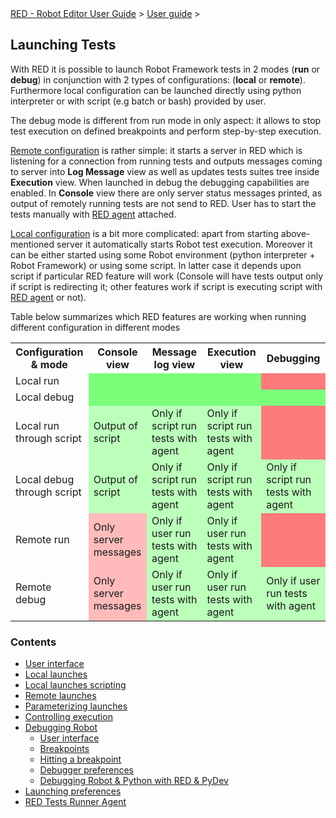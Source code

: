 <html>
<head>
<link href="PLUGINS_ROOT/org.robotframework.ide.eclipse.main.plugin.doc.user/help/style.css" rel="stylesheet" type="text/css"/>
</head>
<body>
<a href="index.html">RED - Robot Editor User Guide</a> &gt; <a href="user_guide/user_guide.html">User guide</a> &gt; 
	<h2>Launching Tests</h2>
<p>With RED it is possible to launch Robot Framework tests in 2 modes (<b>run</b> or <b>debug</b>)
	in conjunction with 2 types of configurations: (<b>local</b> or <b>remote</b>). Furthermore local 
	configuration can be launched directly using python interpreter or with script (e.g batch or bash)
	provided by user.
	</p>
<p>The debug mode is different from run mode in only aspect: it allows to stop test execution on defined
	breakpoints and perform step-by-step execution.
	</p>
<p><a href="launching/remote_launch.html">Remote configuration</a> is rather simple: it starts a server 
	in RED which is listening for a connection from running tests and outputs messages coming to server
	into <b>Log Message</b> view as well as updates tests suites tree inside <b>Execution</b> view. When launched
	in debug the debugging capabilities are enabled. In <b>Console</b> view there are only server status messages
	printed, as output of remotely running tests are not send to RED. User has to start the tests manually
	with <a href="launching/red_agent.html">RED agent</a> attached.
	</p>
<p><a href="launching/local_launch.html">Local configuration</a> is a bit more complicated: apart from
	starting above-mentioned server it automatically starts Robot test execution. Moreover it can be either started 
	using some Robot environment (python interpreter + Robot Framework) or using some script. In latter case
	it depends upon script if particular RED feature will work (Console will have tests output only if 
	script is redirecting it; other features work if script is executing script with 
	<a href="launching/red_agent.html">RED agent</a> or not).
	</p>
<p>Table below summarizes which RED features are working when running different configuration 
	in different modes
	</p>
<table>
<tr>
<th>Configuration &amp; mode</th>
<th>Console view</th>
<th>Message log view</th>
<th>Execution view</th>
<th>Debugging</th>
</tr>
<tr>
<td>Local run</td>
<td style="background-color:#7bff7b"></td>
<td style="background-color:#7bff7b"></td>
<td style="background-color:#7bff7b"></td>
<td style="background-color:#ff7b7b"></td>
</tr>
<tr>
<td>Local debug</td>
<td style="background-color:#7bff7b"></td>
<td style="background-color:#7bff7b"></td>
<td style="background-color:#7bff7b"></td>
<td style="background-color:#7bff7b"></td>
</tr>
<tr>
<td>Local run through script</td>
<td style="background-color:#bbffbb">Output of script</td>
<td style="background-color:#bbffbb">Only if script run tests with agent</td>
<td style="background-color:#bbffbb">Only if script run tests with agent</td>
<td style="background-color:#ff7b7b"></td>
</tr>
<tr>
<td>Local debug through script</td>
<td style="background-color:#bbffbb">Output of script</td>
<td style="background-color:#bbffbb">Only if script run tests with agent</td>
<td style="background-color:#bbffbb">Only if script run tests with agent</td>
<td style="background-color:#bbffbb">Only if script run tests with agent</td>
</tr>
<tr>
<td>Remote run</td>
<td style="background-color:#ffbbbb">Only server messages</td>
<td style="background-color:#bbffbb">Only if user run tests with agent</td>
<td style="background-color:#bbffbb">Only if user run tests with agent</td>
<td style="background-color:#ff7b7b"></td>
</tr>
<tr>
<td>Remote debug</td>
<td style="background-color:#ffbbbb">Only server messages</td>
<td style="background-color:#bbffbb">Only if user run tests with agent</td>
<td style="background-color:#bbffbb">Only if user run tests with agent</td>
<td style="background-color:#bbffbb">Only if user run tests with agent</td>
</tr>
</table>
<h3>Contents</h3>
<ul>
<li><a href="user_guide/launching/ui_elements.html">User interface</a>
</li>
<li><a href="user_guide/launching/local_launch.html">Local launches</a>
</li>
<li><a href="user_guide/launching/local_launch_scripting.html">Local launches scripting</a>
</li>
<li><a href="user_guide/launching/remote_launch.html">Remote launches</a>
</li>
<li><a href="user_guide/launching/string_substitution.html">Parameterizing launches</a>
</li>
<li><a href="user_guide/launching/exec_control.html">Controlling execution</a>
</li>
<li><a href="user_guide/launching/debug.html">Debugging Robot</a>
<ul>
<li><a href="user_guide/launching/debug/ui_elements.html">User interface</a>
</li>
<li><a href="user_guide/launching/debug/breakpoints.html">Breakpoints</a>
</li>
<li><a href="user_guide/launching/debug/hitting_a_breakpoint.html">Hitting a breakpoint</a>
</li>
<li><a href="user_guide/launching/debug/preferences.html">Debugger preferences</a>
</li>
<li><a href="user_guide/launching/debug/robot_python_debug.html">Debugging Robot &amp; Python with RED &amp; PyDev</a>
</li>
</ul></li>
<li><a href="user_guide/launching/launch_prefs.html">Launching preferences</a>
</li>
<li><a href="user_guide/launching/red_agent.html">RED Tests Runner Agent</a>
</li>
</ul>
</body>
</html>